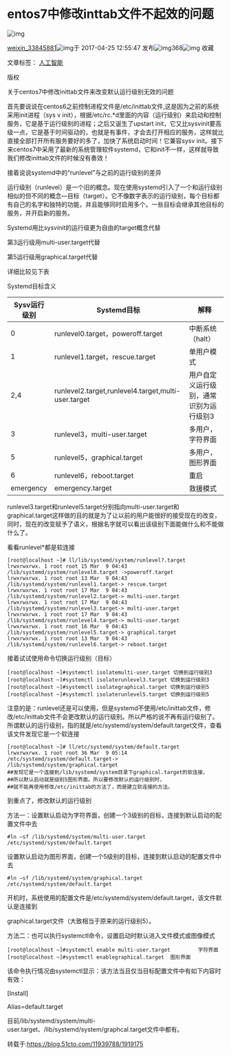 # entos7中修改inttab文件不起效的问题

![img](https://csdnimg.cn/release/blogv2/dist/pc/img/reprint.png)

[weixin_33845881](https://blog.csdn.net/weixin_33845881)![img](https://csdnimg.cn/release/blogv2/dist/pc/img/newCurrentTime2.png)于 2017-04-25 12:55:47 发布![img](https://csdnimg.cn/release/blogv2/dist/pc/img/articleReadEyes2.png)368![img](https://csdnimg.cn/release/blogv2/dist/pc/img/tobarCollect2.png) 收藏

文章标签： [人工智能](https://so.csdn.net/so/search/s.do?q=人工智能&t=blog&o=vip&s=&l=&f=&viparticle=)

版权

关于centos7中修改inittab文件来改变默认运行级别无效的问题

首先要说说在centos6之前控制进程文件是/etc/inittab文件,这是因为之前的系统采用init进程（sys v init），根据/etc/rc.*d里面的内容（运行级别）来启动和控制服务，它是基于运行级别的进程；之后又诞生了upstart init，它又比sysvinit要高级一点，它是基于时间驱动的，也就是有事件，才会去打开相应的服务，这样就比直接全部打开所有服务要好的多了，加快了系统启动时间！它兼容sysv init。接下来centos7中采用了最新的系统管理软件systemd，它和init不一样，这样就导致我们修改inittab文件的时候没有奏效！

 

接着说说systemd中的“runlevel”与之前的运行级别的差异

运行级别（runlevel）是一个旧的概念。现在使用systemd引入了一个和运行级别相似的但不同的概念—目标（target）。它不像数字表示的运行级别，每个目标都有自己的名字和独特的功能，并且能够同时启用多个。一些目标会继承其他目标的服务，并开启新的服务。

Systemd用比sysvinit的运行级更为自由的target概念代替

第3运行级用multi-user.target代替

第5运行级用graphical.target代替

详细比较见下表

Systemd目标含义

| Sysv运行级别 | Systemd目标                                         | 解释                                    |
| ------------ | --------------------------------------------------- | --------------------------------------- |
| 0            | runlevel0.target，poweroff.target                   | 中断系统（halt）                        |
| 1            | runlevel1.target，rescue.target                     | 单用户模式                              |
| 2,4          | runlevel2.target,runlevel4.target,multi-user.target | 用户自定义运行级别，通常识别为运行级别3 |
| 3            | runlevel3，multi-user.target                        | 多用户，字符界面                        |
| 5            | runlevel5，graphical.target                         | 多用户，图形界面                        |
| 6            | runlevel6，reboot.target                            | 重启                                    |
| emergency    | emergency.target                                    | 救援模式                                |

 

runlevel3.target和runlevel5.target分别指向multi-user.target和graphical.target这样做的目的就是为了让以前的用户能很好的接受现在的改变，同时，现在的改变赋予了语义，根据名字就可以看出该级别下面能做什么和不能做什么了。



看看runlevel*都是软连接

```
[root@localhost ~]# ll/lib/systemd/system/runlevel?.target
lrwxrwxrwx. 1 root root 15 Mar  9 04:43 /lib/systemd/system/runlevel0.target ->poweroff.target
lrwxrwxrwx. 1 root root 13 Mar  9 04:43 /lib/systemd/system/runlevel1.target-> rescue.target
lrwxrwxrwx. 1 root root 17 Mar  9 04:43 /lib/systemd/system/runlevel2.target-> multi-user.target
lrwxrwxrwx. 1 root root 17 Mar  9 04:43 /lib/systemd/system/runlevel3.target-> multi-user.target
lrwxrwxrwx. 1 root root 17 Mar  9 04:43 /lib/systemd/system/runlevel4.target-> multi-user.target
lrwxrwxrwx. 1 root root 16 Mar  9 04:43 /lib/systemd/system/runlevel5.target-> graphical.target
lrwxrwxrwx. 1 root root 13 Mar  9 04:43 /lib/systemd/system/runlevel6.target-> reboot.target
```

接着试试使用命令切换运行级别（目标）

```
[root@localhost ~]#systemctl isolatemulti-user.target 切换到运行级别3
[root@localhost ~]#systemctl isolaterunlevel3.target 切换到运行级别3
[root@localhost ~]#systemctl isolategraphical.target 切换到运行级别5
[root@localhost ~]#systemctl isolaterunlevel5.target 切换到运行级别5
```

注意的是：runlevel还是可以使用，但是systemd不使用/etc/inittab文件，修改/etc/inittab文件不会更改默认的运行级别。所以严格的说不再有运行级别了。所谓默认的运行级别，指的就是/etc/systemd/system/default.target文件，查看该文件发现它是一个软连接

```
[root@localhost ~]# ll/etc/systemd/system/default.target
lrwxrwxrwx. 1 root root 36 Mar  9 05:14 /etc/systemd/system/default.target-> /lib/systemd/system/graphical.target
##发现它是一个连接到/lib/systemd/system目录下graphical.target的软连接，
##所以默认启动就是级别5图形界面。所以要修改默认的运行级别时，
##就不能再使用修改/etc/inittab的方法了，而是建立软连接的方法。
```

 

到重点了，修改默认的运行级别

方法一：设置默认启动为字符界面，创建一个3级别的目标，连接到默认启动的配置文件中去

```
#ln –sf /lib/systemd/system/multi-user.target   /etc/systemd/system/default.target
```

设置默认启动为图形界面，创建一个5级别的目标，连接到默认启动的配置文件中去

```
#ln –sf /lib/systemd/system/graphical.target   /etc/systemd/system/default.target
```

开机时，系统使用的配置文件是/etc/systemd/system/default.target，该文件默认是连接到

graphical.target文件（大致相当于原来的运行级别5）。

 

方法二：也可以执行systemctl命令，设置启动时默认进入文件模式或图像模式

```
[root@localhost ~]#systemctl enable multi-user.target         字符界面
[root@localhost ~]#systemctl enablegraphical.target  图形界面
```

该命令执行情况由systemctl显示：该方法当且仅当目标配置文件中有如下内容时有效：

[Install]

Alias=default.target

目前/lib/systemd/system/multi-user.target、/lib/systemd/system/graphcal.target文件中都有。

 

转载于:https://blog.51cto.com/11939788/1919175